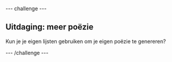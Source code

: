 --- challenge ---

## Uitdaging: meer poëzie

Kun je je eigen lijsten gebruiken om je eigen poëzie te genereren?

--- /challenge ---